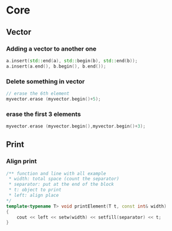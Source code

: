 # Core

## Vector

### Adding a vector to another one
```c++
a.insert(std::end(a), std::begin(b), std::end(b));
a.insert(a.end(), b.begin(), b.end());
```

### Delete something in vector
```c++
// erase the 6th element
myvector.erase (myvector.begin()+5);
```

### erase the first 3 elements
```c++
myvector.erase (myvector.begin(),myvector.begin()+3);
```

## Print

### Align print
```c++
/** function and line with all example
 * width: total space (count the separator)
 * separator: put at the end of the block
 * t: object to print
 * left: align place
*/
template<typename T> void printElement(T t, const int& width)
{
    cout << left << setw(width) << setfill(separator) << t;
}
```
